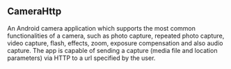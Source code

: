 ## CameraHttp

An Android camera application which supports the most common functionalities of a camera, such as
photo capture, repeated photo capture, video capture, flash, effects, zoom, exposure compensation and
also audio capture. The app is capable of sending a capture (media file and location parameters) via
HTTP to a url specified by the user.